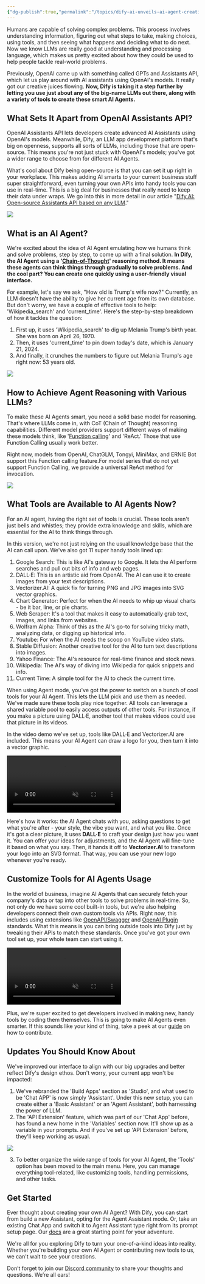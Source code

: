 ```yaml
---
{"dg-publish":true,"permalink":"/topics/dify-ai-unveils-ai-agent-creating-gp-ts-and-assistants-with-various-ll-ms-dify-blog/"}
---
```



Humans are capable of solving complex problems. This process involves understanding information, figuring out what steps to take, making choices, using tools, and then seeing what happens and deciding what to do next. Now we know LLMs are really good at understanding and processing language, which makes us pretty excited about how they could be used to help people tackle real-world problems.

Previously, OpenAI came up with something called GPTs and Assistants API, which let us play around with AI assistants using OpenAI's models. It really got our creative juices flowing. **Now, Dify is taking it a step further by letting you use just about any of the big-name LLMs out there, along with a variety of tools to create these smart AI Agents.**

## What Sets It Apart from OpenAI Assistants API?

OpenAI Assistants API lets developers create advanced AI Assistants using OpenAI's models. Meanwhile, Dify, an LLM app development platform that's big on openness, supports all sorts of LLMs, including those that are open-source. This means you're not just stuck with OpenAI's models; you've got a wider range to choose from for different AI Agents.

What's cool about Dify being open-source is that you can set it up right in your workplace. This makes adding AI smarts to your current business stuff super straightforward, even turning your own APIs into handy tools you can use in real-time. This is a big deal for businesses that really need to keep their data under wraps. We go into this in more detail in our article "[Dify.AI: Open-source Assistants API based on any LLM](https://dify.ai/blog/openai-assistants-api-vs-dify-self-hosting-flexible-ai-solutions)."

![](https://framerusercontent.com/images/5C4Rq4DKkZWXSxnrA38SxAYQs9w.png)

## What is an AI Agent?

We're excited about the idea of AI Agent emulating how we humans think and solve problems, step by step, to come up with a final solution. **In Dify, the AI Agent using a '**[**Chain-of-Thought**](https://arxiv.org/pdf/2201.11903.pdf)**' reasoning method. It means these agents can think things through gradually to solve problems. And the cool part? You can create one quickly using a user-friendly visual interface.**

For example, let's say we ask, "How old is Trump's wife now?" Currently, an LLM doesn't have the ability to give her current age from its own database. But don't worry, we have a couple of effective tools to help: 'Wikipedia\_search' and 'current\_time'. Here's the step-by-step breakdown of how it tackles the question:

1. First up, it uses 'Wikipedia\_search' to dig up Melania Trump's birth year. She was born on April 26, 1970.
2. Then, it uses 'current\_time' to pin down today's date, which is January 21, 2024.
3. And finally, it crunches the numbers to figure out Melania Trump's age right now: 53 years old.

![](https://framerusercontent.com/images/KwrZrvWne3LVNASdYxUGQlK9M4.png)

## How to Achieve Agent Reasoning with Various LLMs?

To make these AI Agents smart, you need a solid base model for reasoning. That's where LLMs come in, with CoT (Chain of Thought) reasoning capabilities. Different model providers support different ways of making these models think, like '[Function calling](https://platform.openai.com/docs/guides/function-calling/function-calling)' and 'ReAct.' Those that use Function Calling usually work better.

Right now, models from OpenAI, ChatGLM, Tongyi, MiniMax, and ERNIE Bot support this Function calling feature.For model series that do not yet support Function Calling, we provide a universal ReAct method for invocation.

![](https://framerusercontent.com/images/ahVwoFUGXRCMxseyTSUtpkPw.png)

## What Tools are Available to AI Agents Now?

For an AI agent, having the right set of tools is crucial. These tools aren't just bells and whistles; they provide extra knowledge and skills, which are essential for the AI to think things through.

In this version, we're not just relying on the usual knowledge base that the AI can call upon. We've also got 11 super handy tools lined up:

1. Google Search: This is like AI's gateway to Google. It lets the AI perform searches and pull out bits of info and web pages.
2. DALL·E: This is an artistic aid from OpenAI. The AI can use it to create images from your text descriptions.
3. Vectorizer.AI: A quick fix for turning PNG and JPG images into SVG vector graphics.
4. Chart Generator: Perfect for when the AI needs to whip up visual charts - be it bar, line, or pie charts.
5. Web Scraper: It's a tool that makes it easy to automatically grab text, images, and links from websites.
6. Wolfram Alpha: Think of this as the AI's go-to for solving tricky math, analyzing data, or digging up historical info.
7. Youtube: For when the AI needs the scoop on YouTube video stats.
8. Stable Diffusion: Another creative tool for the AI to turn text descriptions into images.
9. Yahoo Finance: The AI's resource for real-time finance and stock news.
10. Wikipedia: The AI's way of diving into Wikipedia for quick snippets and info.
11. Current Time: A simple tool for the AI to check the current time.

When using Agent mode, you've got the power to switch on a bunch of cool tools for your AI Agent. This lets the LLM pick and use them as needed. We've made sure these tools play nice together. All tools can leverage a shared variable pool to easily access outputs of other tools. For instance, if you make a picture using DALL·E, another tool that makes videos could use that picture in its videos.

In the video demo we've set up, tools like DALL·E and Vectorizer.AI are included. This means your AI Agent can draw a logo for you, then turn it into a vector graphic.

<video autoplay="" class="framer-text framer-image" data-framer-asset="data:framer/asset-reference,Y5C7PlWBa8lEeMSMpLeeFyqbiBQ.mp4" loop="" muted="" playsinline="" src="https://framerusercontent.com/assets/Y5C7PlWBa8lEeMSMpLeeFyqbiBQ.mp4"></video>

Here's how it works: the AI Agent chats with you, asking questions to get what you're after - your style, the vibe you want, and what you like. Once it's got a clear picture, it uses **DALL·E** to craft your design just how you want it. You can offer your ideas for adjustments, and the AI Agent will fine-tune it based on what you say. Then, it hands it off to **Vectorizer.AI** to transform your logo into an SVG format. That way, you can use your new logo whenever you're ready.

## Customize Tools for AI Agents Usage

In the world of business, imagine AI Agents that can securely fetch your company's data or tap into other tools to solve problems in real-time. So, not only do we have some cool built-in tools, but we're also helping developers connect their own custom tools via APIs. Right now, this includes using extensions like [OpenAPI/Swagger](https://swagger.io/docs/specification/about/) and [OpenAI Plugin](https://platform.openai.com/docs/plugins/introduction) standards. What this means is you can bring outside tools into Dify just by tweaking their APIs to match these standards. Once you've got your own tool set up, your whole team can start using it.

<video autoplay="" class="framer-text framer-image" data-framer-asset="data:framer/asset-reference,JCwa3wPXbAcxSQgrvjL7UPvbWJs.mp4" loop="" muted="" playsinline="" src="https://framerusercontent.com/assets/JCwa3wPXbAcxSQgrvjL7UPvbWJs.mp4"></video>

Plus, we're super excited to get developers involved in making new, handy tools by coding them themselves. This is going to make AI Agents even smarter. If this sounds like your kind of thing, take a peek at our [guide](https://github.com/langgenius/dify/blob/48d5628fd4e4045ce39e978d4fd4c522c34f8ec1/api/core/tools/README.md) on how to contribute.

## Updates You Should Know About

We've improved our interface to align with our big upgrades and better reflect Dify's design ethos. Don't worry, your current app won't be impacted:

1. We've rebranded the 'Build Apps' section as 'Studio', and what used to be 'Chat APP' is now simply 'Assistant'. Under this new setup, you can create either a 'Basic Assistant' or an 'Agent Assistant', both harnessing the power of LLM.
2. The 'API Extension' feature, which was part of our 'Chat App' before, has found a new home in the 'Variables' section now. It'll show up as a variable in your prompts. And if you've set up 'API Extension' before, they'll keep working as usual.

![](https://framerusercontent.com/images/qLqZg4tfBq6fq77RrP3ZNbRWI.png)

3. To better organize the wide range of tools for your AI Agent, the 'Tools' option has been moved to the main menu. Here, you can manage everything tool-related, like customizing tools, handling permissions, and other tasks.

## Get Started

Ever thought about creating your own AI Agent? With Dify, you can start from build a new Assistant, opting for the Agent Assistant mode. Or, take an existing Chat App and switch it to Agent Assistant type right from its prompt setup page. Our [docs](https://docs.dify.ai/user-guide/creating-dify-apps/prompt-engineering/agent-assistant) are a great starting point for your adventure.

We're all for you exploring Dify to turn your one-of-a-kind ideas into reality. Whether you're building your own AI Agent or contributing new tools to us, we can't wait to see your creations.

Don’t forget to join our [Discord community](https://discord.com/invite/FngNHpbcY7) to share your thoughts and questions. We’re all ears!